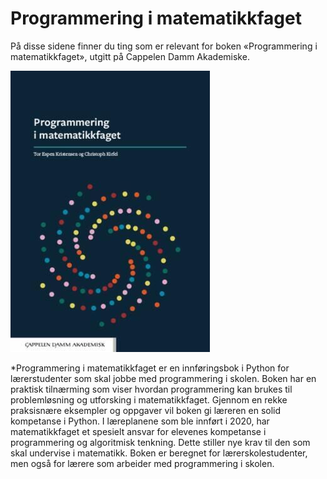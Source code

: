 # Programmering i matematikkfaget

På disse sidene finner du ting som er relevant for boken «Programmering i matematikkfaget», utgitt på Cappelen Damm Akademiske. 

![forside](Programmering-forside.jpg)

*Programmering i matematikkfaget er en innføringsbok i Python for lærerstudenter som skal jobbe med programmering i skolen. Boken har en praktisk tilnærming som viser hvordan programmering kan brukes til problemløsning og utforsking i matematikkfaget. Gjennom en rekke praksisnære eksempler og oppgaver vil boken gi læreren en solid kompetanse i Python. I læreplanene som ble innført i 2020, har matematikkfaget et spesielt ansvar for elevenes kompetanse i programmering og algoritmisk tenkning. Dette stiller nye krav til den som skal undervise i matematikk. Boken er beregnet for lærerskolestudenter, men også for lærere som arbeider med programmering i skolen.


